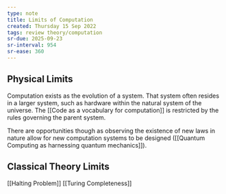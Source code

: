 ```yaml
---
type: note
title: Limits of Computation
created: Thursday 15 Sep 2022
tags: review theory/computation
sr-due: 2025-09-23
sr-interval: 954
sr-ease: 360
---
```

## Physical Limits
Computation exists as the evolution of a system. That system often resides in a larger system, such as hardware within the natural system of the universe. The [[Code as a vocabulary for computation]] is restricted by the rules governing the parent system. 

There are opportunities though as observing the existence of new laws in nature allow for new computation systems to be designed ([[Quantum Computing as harnessing quantum mechanics]]).


## Classical Theory Limits
[[Halting Problem]]
[[Turing Completeness]]
